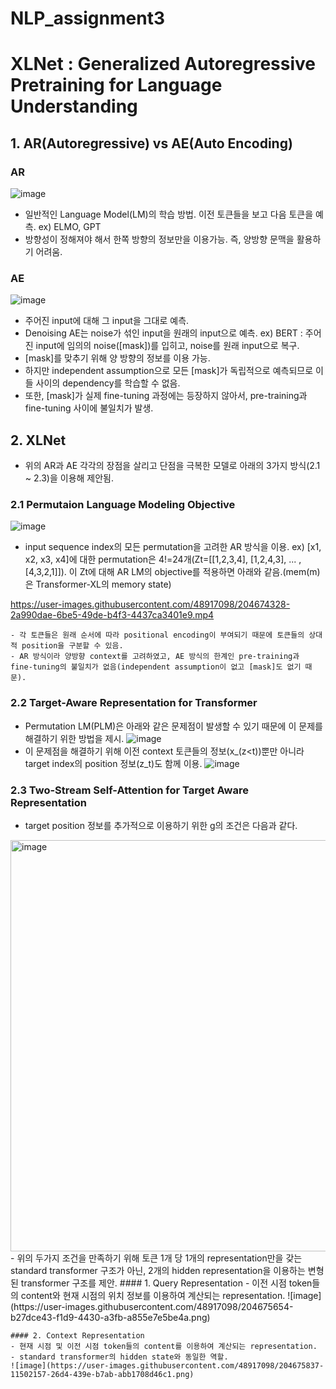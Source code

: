 # NLP_assignment3

# XLNet : Generalized Autoregressive Pretraining for Language Understanding

## 1. AR(Autoregressive) vs AE(Auto Encoding)
  ### AR
  ![image](https://user-images.githubusercontent.com/48917098/204673978-628e0389-247e-4ed1-b987-15ba1b8f62da.png)
  - 일반적인 Language Model(LM)의 학습 방법. 이전 토큰들을 보고 다음 토큰을 예측.
  ex) ELMO, GPT
  - 방향성이 정해져야 해서 한쪽 방향의 정보만을 이용가능. 즉, 양방향 문맥을 활용하기 어려움.
  
  ### AE
  ![image](https://user-images.githubusercontent.com/48917098/204674004-c6f87321-be31-480d-918c-25ef166539c9.png)
  - 주어진 input에 대해 그 input을 그대로 예측.
  - Denoising AE는 noise가 섞인 input을 원래의 input으로 예측.
  ex) BERT : 주어진 input에 임의의 noise([mask])를 입히고, noise를 원래 input으로 복구.
  - [mask]를 맞추기 위해 양 방향의 정보를 이용 가능.
  - 하지만 independent assumption으로 모든 [mask]가 독립적으로 예측되므로 이들 사이의 dependency를 학습할 수 없음.
  - 또한, [mask]가 실제 fine-tuning 과정에는 등장하지 않아서, pre-training과 fine-tuning 사이에 불일치가 발생.

## 2. XLNet
  - 위의 AR과 AE 각각의 장점을 살리고 단점을 극복한 모델로 아래의 3가지 방식(2.1 ~ 2.3)을 이용해 제안됨.
  
  ### 2.1 Permutaion Language Modeling Objective
  ![image](https://user-images.githubusercontent.com/48917098/204674041-9e096d6a-7714-44e1-a622-d695261f747c.png)
  - input sequence index의 모든 permutation을 고려한 AR 방식을 이용.
    ex) [x1, x2, x3, x4]에 대한 permutation은 4!=24개(Zt=[[1,2,3,4], [1,2,4,3], ... , [4,3,2,1]]).
    이 Zt에 대해 AR LM의 objective를 적용하면 아래와 같음.(mem(m)은 Transformer-XL의 memory state)
    

https://user-images.githubusercontent.com/48917098/204674328-2a990dae-6be5-49de-b4f3-4437ca3401e9.mp4


    - 각 토큰들은 원래 순서에 따라 positional encoding이 부여되기 때문에 토큰들의 상대적 position을 구분할 수 있음.
    - AR 방식이라 양방향 context를 고려하였고, AE 방식의 한계인 pre-training과 fine-tuning의 불일치가 없음(independent assumption이 없고 [mask]도 없기 때문).
    
  ### 2.2 Target-Aware Representation for Transformer
  - Permutation LM(PLM)은 아래와 같은 문제점이 발생할 수 있기 때문에 이 문제를 해결하기 위한 방법을 제시.
  ![image](https://user-images.githubusercontent.com/48917098/204673901-1f48c4a3-e39b-4d98-a44d-0c32c8c3bea0.png)
  - 이 문제점을 해결하기 위해 이전 context 토큰들의 정보(x_(z<t))뿐만 아니라 target index의 position 정보(z_t)도 함께 이용.
  ![image](https://user-images.githubusercontent.com/48917098/204674925-5e759cfc-60d7-4549-86b6-deaf6770efd0.png)
  
  ### 2.3 Two-Stream Self-Attention for Target Aware Representation
  - target position 정보를 추가적으로 이용하기 위한 g의 조건은 다음과 같다.
  <img width="658" alt="image" src="https://user-images.githubusercontent.com/48917098/204675095-4841390b-81d5-470a-934b-803c89bde1d4.png">
  - 위의 두가지 조건을 만족하기 위해 토큰 1개 당 1개의 representation만을 갖는 standard transformer 구조가 아닌, 2개의 hidden representation을 이용하는 변형된 transformer 구조를 제안.
    #### 1. Query Representation
    - 이전 시점 token들의 content와 현재 시점의 위치 정보를 이용하여 계산되는 representation.
    ![image](https://user-images.githubusercontent.com/48917098/204675654-b27dce43-f1d9-4430-a3fb-a855e7e5be4a.png)

    #### 2. Context Representation
    - 현재 시점 및 이전 시점 token들의 content를 이용하여 계산되는 representation.
    - standard transformer의 hidden state와 동일한 역할.
    ![image](https://user-images.githubusercontent.com/48917098/204675837-11502157-26d4-439e-b7ab-abb1708d46c1.png)


